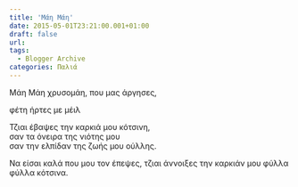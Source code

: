 ```yaml
---
title: 'Μάη Μάη'
date: 2015-05-01T23:21:00.001+01:00
draft: false
url: 
tags:
  - Blogger Archive
categories: Παλιά
---
```


Μάη Μάη χρυσομάη, που μας άργησες,  
  
φέτη ήρτες με μέιλ  
  
Τζιαι έβαψες την καρκιά μου κότσινη,  
σαν τα όνειρα της νιότης μου  
σαν την ελπίδαν της ζωής μου ούλλης.  
  
Να είσαι καλά που μου τον έπεψες, τζιαι άννοιξες την καρκιάν μου φύλλα φύλλα κότσινα.
